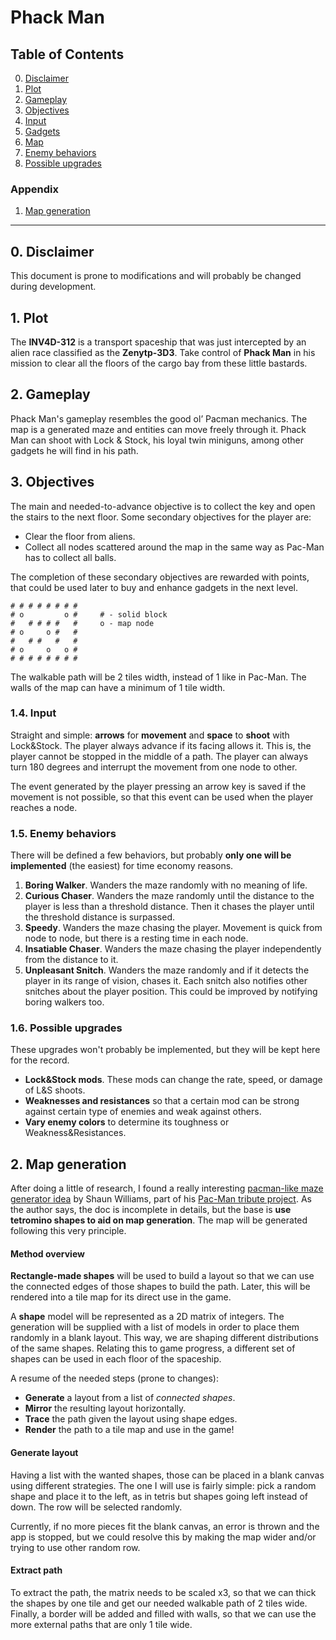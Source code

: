 # Phack Man

## Table of Contents

0. [Disclaimer](#disclaimer)
1. [Plot](#plot)
2. [Gameplay](#gameplay)
3. [Objectives](#objectives)
4. [Input](#input)
5. [Gadgets](#gadgets)
6. [Map](#map)
7. [Enemy behaviors](#enemy-behaviors)
8. [Possible upgrades](#possible-upgrades)

### Appendix
1. [Map generation](#map-generation)

---

## 0. Disclaimer

This document is prone to modifications and will probably be changed during development.

## 1. Plot
The **INV4D-312** is a transport spaceship that was just intercepted by an alien race classified as the **Zenytp-3D3**. Take control of **Phack Man** in his mission to clear all the floors of the cargo bay from these little bastards.

## 2. Gameplay
Phack Man's gameplay resembles the good ol’ Pacman mechanics. The map is a generated maze and entities can move freely through it. Phack Man can shoot with Lock & Stock, his loyal twin miniguns, among other gadgets he will find in his path.

## 3. Objectives

The main and needed-to-advance objective is to collect the key and open the stairs to the next floor. Some secondary objectives for the player are:

* Clear the floor from aliens.
* Collect all nodes scattered around the map in the same way as Pac-Man has to collect all balls.

The completion of these secondary objectives are rewarded with points, that could be used later to buy and enhance gadgets in the next level.


```
# # # # # # # #
# o         o #     # - solid block
#   # # # #   #     o - map node
# o     o #   #
#   # #   #   #
# o     o   o #
# # # # # # # #
```

The walkable path will be 2 tiles width, instead of 1 like in Pac-Man. The walls of the map can have a minimum of 1 tile width.

### 1.4. Input
Straight and simple: **arrows** for **movement** and **space** to **shoot** with Lock&Stock. The player always advance if its facing allows it. This is, the player cannot be stopped in the middle of a path. The player can always turn 180 degrees and interrupt the movement from one node to other.

The event generated by the player pressing an arrow key is saved if the movement is not possible, so that this event can be used when the player reaches a node.

### 1.5. Enemy behaviors

There will be defined a few behaviors, but probably **only one will be implemented** (the easiest) for time economy reasons.

1. **Boring Walker**. Wanders the maze randomly with no meaning of life.  
2. **Curious Chaser**. Wanders the maze randomly until the distance to the player is less than a threshold distance. Then it chases the player until the threshold distance is surpassed.
3. **Speedy**. Wanders the maze chasing the player. Movement is quick from node to node, but there is a resting time in each node.
4. **Insatiable Chaser**. Wanders the maze chasing the player independently from the distance to it.
5. **Unpleasant Snitch**. Wanders the maze randomly and if it detects the player in its range of vision, chases it. Each snitch also notifies other snitches about the player position. This could be improved by notifying boring walkers too.

### 1.6. Possible upgrades

These upgrades won't probably be implemented, but they will be kept here for the record.

* **Lock&Stock mods**. These mods can change the rate, speed, or damage of L&S shoots.
* **Weaknesses and resistances** so that a certain mod can be strong against certain type of enemies and weak against others.
* **Vary enemy colors** to determine its toughness or Weakness&Resistances.

## 2. Map generation

After doing a little of research, I found a really interesting [pacman-like maze generator idea](http://pacman.shaunew.com/play/mapgen/) by Shaun Williams, part of his [Pac-Man tribute project](http://pacman.shaunew.com/). As the author says, the doc is incomplete in details, but the base is **use tetromino shapes to aid on map generation**. The map will be generated following this very principle.

#### Method overview
**Rectangle-made shapes** will be used to build a layout so that we can use the connected edges of those shapes to build the path. Later, this will be rendered into a tile map for its direct use in the game.

A **shape** model will be represented as a 2D matrix of integers. The generation will be supplied with a list of models in order to place them randomly in a blank layout. This way, we are shaping different distributions of the same shapes. Relating this to game progress, a different set of shapes can be used in each floor of the spaceship.

A resume of the needed steps (prone to changes):

* **Generate** a layout from a list of *connected shapes*.
* **Mirror** the resulting layout horizontally.
* **Trace** the path given the layout using shape edges.
* **Render** the path to a tile map and use in the game!

#### Generate layout

Having a list with the wanted shapes, those can be placed in a blank canvas using different strategies. The one I will use is fairly simple: pick a random shape and place it to the left, as in tetris but shapes going left instead of down. The row will be selected randomly.

Currently, if no more pieces fit the blank canvas, an error is thrown and the app is stopped, but we could resolve this by making the map wider and/or trying to use other random row.

#### Extract path

To extract the path, the matrix needs to be scaled x3, so that we can thick the shapes by one tile and get our needed walkable path of 2 tiles wide. Finally, a border will be added and filled with walls, so that we can use the more external paths that are only 1 tile wide.
